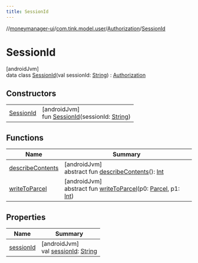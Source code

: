 ```yaml
---
title: SessionId
---
```

//[moneymanager-ui](../../../../index.html)/[com.tink.model.user](../../index.html)/[Authorization](../index.html)/[SessionId](index.html)



# SessionId



[androidJvm]\
data class [SessionId](index.html)(val sessionId: [String](https://kotlinlang.org/api/latest/jvm/stdlib/kotlin/-string/index.html)) : [Authorization](../index.html)



## Constructors


| | |
|---|---|
| [SessionId](-session-id.html) | [androidJvm]<br>fun [SessionId](-session-id.html)(sessionId: [String](https://kotlinlang.org/api/latest/jvm/stdlib/kotlin/-string/index.html)) |


## Functions


| Name | Summary |
|---|---|
| [describeContents](../../../com.tink.service.provider/-provider-filter/index.html#-1578325224%2FFunctions%2F1000845458) | [androidJvm]<br>abstract fun [describeContents](../../../com.tink.service.provider/-provider-filter/index.html#-1578325224%2FFunctions%2F1000845458)(): [Int](https://kotlinlang.org/api/latest/jvm/stdlib/kotlin/-int/index.html) |
| [writeToParcel](../../../com.tink.service.provider/-provider-filter/index.html#-1754457655%2FFunctions%2F1000845458) | [androidJvm]<br>abstract fun [writeToParcel](../../../com.tink.service.provider/-provider-filter/index.html#-1754457655%2FFunctions%2F1000845458)(p0: [Parcel](https://developer.android.com/reference/kotlin/android/os/Parcel.html), p1: [Int](https://kotlinlang.org/api/latest/jvm/stdlib/kotlin/-int/index.html)) |


## Properties


| Name | Summary |
|---|---|
| [sessionId](session-id.html) | [androidJvm]<br>val [sessionId](session-id.html): [String](https://kotlinlang.org/api/latest/jvm/stdlib/kotlin/-string/index.html) |


